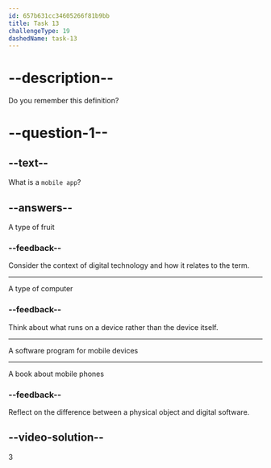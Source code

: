 ```yaml
---
id: 657b631cc34605266f81b9bb
title: Task 13
challengeType: 19
dashedName: task-13
---
```

# --description--

Do you remember this definition?

# --question-1--

## --text--

What is a `mobile app`?

## --answers--

A type of fruit

### --feedback--

Consider the context of digital technology and how it relates to the term.

---

A type of computer

### --feedback--

Think about what runs on a device rather than the device itself.

---

A software program for mobile devices

---

A book about mobile phones

### --feedback--

Reflect on the difference between a physical object and digital software.

## --video-solution--

3
